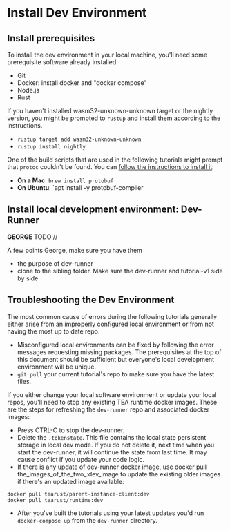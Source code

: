 # Install Dev Environment

## Install prerequisites
To install the dev environment in your local machine, you'll need some prerequisite software already installed:

- Git
- Docker: install docker and "docker compose"
- Node.js
- Rust

If you haven't installed wasm32-unknown-unknown target or the nightly version, you might be prompted to `rustup` and install them according to the instructions.

- `rustup target add wasm32-unknown-unknown`
- `rustup install nightly`

One of the build scripts that are used in the following tutorials might prompt that `protoc` couldn't be found. You can [follow the instructions to install it](https://grpc.io/docs/protoc-installation/#install-using-a-package-manager):

- **On a Mac**: `brew install protobuf`
- **On Ubuntu**: `apt install -y protobuf-compiler

## Install local development environment: Dev-Runner

**GEORGE**  TODO://

A few points George, make sure you have them
- the purpose of dev-runner
- clone to the sibling folder. Make sure the dev-runner and tutorial-v1 side by side


## Troubleshooting the Dev Environment

The most common cause of errors during the following tutorials generally either arise from an improperly configured local environment or from not having the most up to date repo.

- Misconfigured local environments can be fixed by following the error messages requesting missing packages. The prerequisites at the top of this document should be sufficient but everyone's local development environment will be unique.
- `git pull` your current tutorial's repo to make sure you have the latest files.

If you either change your local software environment or update your local repos, you'll need to stop any existing TEA runtime docker images.  These are the steps for refreshing the `dev-runner` repo and associated docker images:

- Press CTRL-C to stop the dev-runner.
- Delete the `.tokenstate`. This file contains the local state persistent storage in local dev mode. If you do not delete it, next time when you start the dev-runner, it will continue the state from last time. It may cause conflict if you update your code logic.
- If there is any update of dev-runner docker image, use docker pull the_images_of_the_two_:dev_image to update the existing older images  if there's an updated image available:
```
docker pull tearust/parent-instance-client:dev
docker pull tearust/runtime:dev
```
- After you've built the tutorials using your latest updates you'd run `docker-compose up` from the `dev-runner` directory.